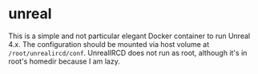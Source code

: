 unreal
======

This is a simple and not particular elegant Docker container to run Unreal
4.x. The configuration should be mounted via host volume at
`/root/unrealircd/conf`. UnrealIRCD does not run as root, although it's in
root's homedir because I am lazy.
